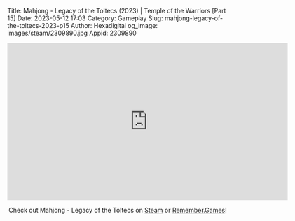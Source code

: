 Title: Mahjong - Legacy of the Toltecs (2023) | Temple of the Warriors [Part 15]
Date: 2023-05-12 17:03
Category: Gameplay
Slug: mahjong-legacy-of-the-toltecs-2023-p15
Author: Hexadigital
og_image: images/steam/2309890.jpg
Appid: 2309890

<center><iframe src="https://www.youtube.com/embed/s2rsf74AcAs?feature=oembed" allow="accelerometer; autoplay; encrypted-media; gyroscope; picture-in-picture" width="640" height="360" frameborder="0"></iframe>

Check out Mahjong - Legacy of the Toltecs on [Steam](https://store.steampowered.com/app/2309890/?curator_clanid=34633900) or [Remember.Games](https://remember.games/game/7725/mahjong-legacy-of-the-toltecs/)!</center>